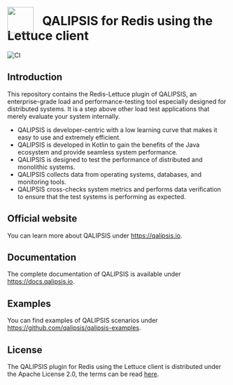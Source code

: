 # <a src="https://qalipsis.io"><img src="http://assets.qalipsis.io/qalipsis-logo.png" style="height:60px;width:60px;position:relative;top:18px;margin-right:20px;"/>QALIPSIS for Redis using the Lettuce client</a>

![CI](https://github.com/qalipsis/qalipsis-plugin-redis-lettuce/actions/workflows/gradle-main.yml/badge.svg)

## Introduction

This repository contains the Redis-Lettuce plugin of QALIPSIS, an enterprise-grade load and performance-testing tool especially
designed for distributed systems. It is a step above other load test applications that merely evaluate your system
internally.

* QALIPSIS is developer-centric with a low learning curve that makes it easy to use and extremely efficient.
* QALIPSIS is developed in Kotlin to gain the benefits of the Java ecosystem and provide seamless system performance.
* QALIPSIS is designed to test the performance of distributed and monolithic systems.
* QALIPSIS collects data from operating systems, databases, and monitoring tools.
* QALIPSIS cross-checks system metrics and performs data verification to ensure that the test systems is performing as
  expected.

## Official website

You can learn more about QALIPSIS under https://qalipsis.io.

## Documentation

The complete documentation of QALIPSIS is available under https://docs.qalipsis.io.

## Examples

You can find examples of QALIPSIS scenarios under https://github.com/qalipsis/qalipsis-examples.

## License

The QALIPSIS plugin for Redis using the Lettuce client is distributed under the Apache License 2.0, the terms can be
read [here](./LICENSE).
